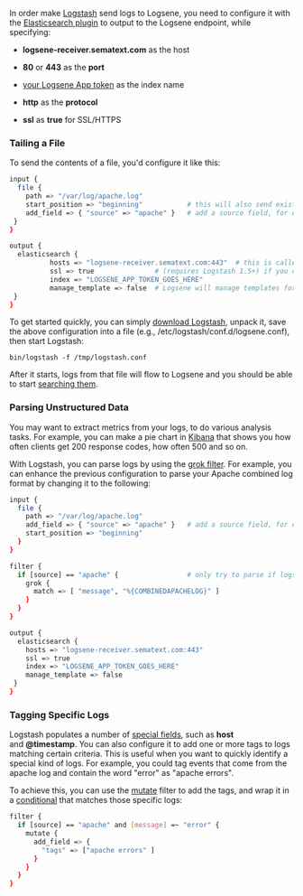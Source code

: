 In order make [Logstash](http://logstash.net/) send logs to Logsene, you
need to configure it with the [Elasticsearch plugin](http://logstash.net/docs/latest/outputs/elasticsearch_http) to
output to the Logsene endpoint, while specifying:

  - **logsene-receiver.sematext.com** as the host

  - **80** or **443** as the **port**

  - [your Logsene App token](https://apps.sematext.com/users-web/services.do#logsene) as
    the index name

  - **http** as the **protocol**

  - **ssl** as **true** for SSL/HTTPS

### Tailing a File

To send the contents of a file, you'd configure it like this:

``` bash
input {
  file {
    path => "/var/log/apache.log"
    start_position => "beginning"           # this will also send existing contents the first time you start Logstash
    add_field => { "source" => "apache" }   # add a source field, for easier filtering
 }
}

output {
  elasticsearch {
          hosts => "logsene-receiver.sematext.com:443"  # this is called "hosts" in Logstash 2.0+
          ssl => true               # (requires Logstash 1.5+) if you do not want to use SSL comment this out and change port to 80
          index => "LOGSENE_APP_TOKEN_GOES_HERE"
          manage_template => false  # Logsene will manage templates for you
 }
}
```

To get started quickly, you can simply [download Logstash](http://www.elasticsearch.org/overview/logstash/download/),
unpack it, save the above configuration into a file (e.g.,
/etc/logstash/conf.d/logsene.conf), then start Logstash:

    bin/logstash -f /tmp/logstash.conf

After it starts, logs from that file will flow to Logsene and you should
be able to start [searching them](Searching-Your-Events).

### Parsing Unstructured Data

You may want to extract metrics from your logs, to do various analysis
tasks. For example, you can make a pie chart in
[Kibana](Kibana) that shows you how often clients get 200
response codes, how often 500 and so on.

With Logstash, you can parse logs by using the [grok filter](https://sematext.atlassian.net/wiki/logstash.net/docs/latest/filters/grok).
For example, you can enhance the previous configuration to parse your
Apache combined log format by changing it to the following:

``` bash
input {
  file {
    path => "/var/log/apache.log"
    add_field => { "source" => "apache" }   # add a source field, for easier filtering
    start_position => "beginning"
  }
}

filter {
  if [source] == "apache" {                 # only try to parse if logs are from the "apache" source
    grok {
      match => [ "message", "%{COMBINEDAPACHELOG}" ]
    }
  }
}

output {
  elasticsearch {
    hosts => "logsene-receiver.sematext.com:443"
    ssl => true
    index => "LOGSENE_APP_TOKEN_GOES_HERE"
    manage_template => false
 }
}
```

### Tagging Specific Logs

Logstash populates a number of [special fields](X-Special-Fields), such as **host**
and **@timestamp**. You can also configure it to add one or more tags
to logs matching certain criteria. This is useful when you want to
quickly identify a special kind of logs. For example, you could tag
events that come from the apache log and contain the word "error" as
"apache errors".

To achieve this, you can use the
[mutate](https://www.elastic.co/guide/en/logstash/current/plugins-filters-mutate.html) filter to add
the tags, and wrap it in a
[conditional](https://www.elastic.co/guide/en/logstash/current/configuration.html#conditionals)
that matches those specific logs:

``` bash
filter { 
  if [source] == "apache" and [message] =~ "error" {
    mutate {
      add_field => {
        "tags" => ["apache errors" ]
      }
    }  
  }
}
```

